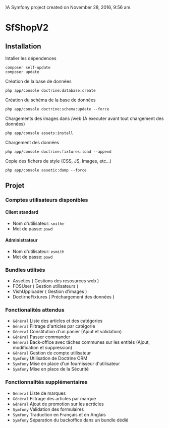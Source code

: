 )A Symfony project created on November 28, 2016, 9:56 am.
# SfShopV2

## Installation

Intaller les dépendences
````
composer self-update
composer update
````

Création de la base de données
````
php app/console doctrine:database:create
````

Création du schéma de la base de données
````
php app/console doctrine:schema:update --force
````

Chargements des images dans /web (A executer avant tout chargement des données)
````
php app/console assets:install
````

Chargement des données
````
php app/console doctrine:fixtures:load --append 
````

Copie des fichers de style (CSS, JS, Images, etc...)
````
php app/console assetic:dump --force
````

## Projet

### Comptes utilisateurs disponibles
#### Client standard

* Nom d'utilisateur: `smithe`
* Mot de passe: `pswd`

#### Administrateur

* Nom d'utilisateur: `esmith`
* Mot de passe: `pswd`

### Bundles utilisés

* Assetics ( Gestions des resosurces web )
* FOSUser ( Gestion utilisateurs )
* VishUpploader ( Gestion d'images )
* DoctirneFixtures ( Préchargement des données )

### Fonctionalités attendus

* `Général` Liste des articles et des catégories
* `Général` Filtrage d'articles par catégorie
* `Général` Constitution d'un panier (Ajout et validation)
* `Général` Passer commander
* `Général` Back-office avec tâches communes sur les entités (Ajout, modification et suppression)
* `Général` Gestion de compte utilisateur
* `Symfony` Utilisation de Doctrine ORM
* `Symfony`  Mise en place d'un fournisseur d'utilisateur
* `Symfony` Mise en place de la Sécurité

### Fonctionnalités supplémentaires

* `Général` Liste de marques
* `Général` Filtrage des articles par marque
* `Général` Ajout de promotion sur les acrticles
* `Symfony` Validation des formulaires
* `Symfony` Traduction en Français et en Anglais
* `Symfony` Séparation du backoffice dans un bundle dédié

